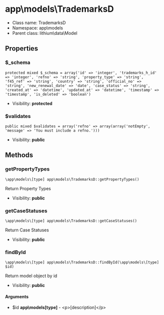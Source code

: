 app\models\TrademarksD
===============






* Class name: TrademarksD
* Namespace: app\models
* Parent class: lithium\data\Model





Properties
----------


### $_schema

    protected mixed $_schema = array('id' => 'integer', 'trademarks_h_id' => 'integer', 'refno' => 'string', 'property_type' => 'string', 'f45_ref' => 'string', 'country' => 'string', 'official_no' => 'string', 'new_renewal_date' => 'date', 'case_status' => 'string', 'created_at' => 'datetime', 'updated_at' => 'datetime', 'timestamp' => 'timestamp', 'is_deleted' => 'boolean')





* Visibility: **protected**


### $validates

    public mixed $validates = array('refno' => array(array('notEmpty', 'message' => 'You must include a refno.')))





* Visibility: **public**


Methods
-------


### getPropertyTypes

    \app\models\[type] app\models\TrademarksD::getPropertyTypes()

Return Property Types



* Visibility: **public**




### getCaseStatuses

    \app\models\[type] app\models\TrademarksD::getCaseStatuses()

Return Case Statuses



* Visibility: **public**




### findById

    \app\models\[type] app\models\TrademarksD::findById(\app\models\[type] $id)

Return model object by id



* Visibility: **public**


#### Arguments
* $id **app\models\[type]** - &lt;p&gt;[description]&lt;/p&gt;


